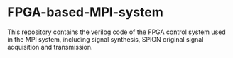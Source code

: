 # FPGA-based-MPI-system
This repository contains the verilog code of the FPGA control system used in the MPI system, including signal synthesis, SPION original signal acquisition and transmission.
